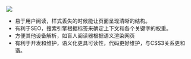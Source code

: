 <!--
 * @Author: your name
 * @Date: 2020-02-24 14:42:11
 * @LastEditTime: 2020-02-24 14:43:12
 * @LastEditors: Please set LastEditors
 * @Description: In User Settings Edit
 * @FilePath: \RW 笔记\html\语义化\语义化.md
 -->

![](http://www.daqianduan.com/wp-content/uploads/2018/03/html5-768x508.png)

+ 易于用户阅读，样式丢失的时候能让页面呈现清晰的结构。
+ 有利于SEO，搜索引擎根据标签来确定上下文和各个关键字的权重。
+ 方便其他设备解析，如盲人阅读器根据语义渲染网页
+ 有利于开发和维护，语义化更具可读性，代码更好维护，与CSS3关系更和谐。